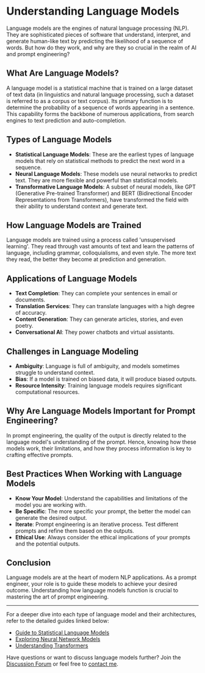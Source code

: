 # Understanding Language Models

Language models are the engines of natural language processing (NLP). They are sophisticated pieces of software that understand, interpret, and generate human-like text by predicting the likelihood of a sequence of words. But how do they work, and why are they so crucial in the realm of AI and prompt engineering?

## What Are Language Models?

A language model is a statistical machine that is trained on a large dataset of text data (in linguistics and natural language processing, such a dataset is referred to as a corpus or text corpus). Its primary function is to determine the probability of a sequence of words appearing in a sentence. This capability forms the backbone of numerous applications, from search engines to text prediction and auto-completion.

## Types of Language Models

- **Statistical Language Models**: These are the earliest types of language models that rely on statistical methods to predict the next word in a sequence.
- **Neural Language Models**: These models use neural networks to predict text. They are more flexible and powerful than statistical models.
- **Transformative Language Models**: A subset of neural models, like GPT (Generative Pre-trained Transformer) and BERT (Bidirectional Encoder Representations from Transformers), have transformed the field with their ability to understand context and generate text.

## How Language Models are Trained

Language models are trained using a process called 'unsupervised learning'. They read through vast amounts of text and learn the patterns of language, including grammar, colloquialisms, and even style. The more text they read, the better they become at prediction and generation.

## Applications of Language Models

- **Text Completion**: They can complete your sentences in email or documents.
- **Translation Services**: They can translate languages with a high degree of accuracy.
- **Content Generation**: They can generate articles, stories, and even poetry.
- **Conversational AI**: They power chatbots and virtual assistants.

## Challenges in Language Modeling

- **Ambiguity**: Language is full of ambiguity, and models sometimes struggle to understand context.
- **Bias**: If a model is trained on biased data, it will produce biased outputs.
- **Resource Intensity**: Training language models requires significant computational resources.

## Why Are Language Models Important for Prompt Engineering?

In prompt engineering, the quality of the output is directly related to the language model's understanding of the prompt. Hence, knowing how these models work, their limitations, and how they process information is key to crafting effective prompts.

## Best Practices When Working with Language Models

- **Know Your Model**: Understand the capabilities and limitations of the model you are working with.
- **Be Specific**: The more specific your prompt, the better the model can generate the desired output.
- **Iterate**: Prompt engineering is an iterative process. Test different prompts and refine them based on the outputs.
- **Ethical Use**: Always consider the ethical implications of your prompts and the potential outputs.

## Conclusion

Language models are at the heart of modern NLP applications. As a prompt engineer, your role is to guide these models to achieve your desired outcome. Understanding how language models function is crucial to mastering the art of prompt engineering.

---

For a deeper dive into each type of language model and their architectures, refer to the detailed guides linked below:

- [Guide to Statistical Language Models](Deep-Dive/Statistical-Language-Models.md)
- [Exploring Neural Network Models](Deep-Dive/Neural-Network-Models.md)
- [Understanding Transformers](Deep-Dive/Transformers.md)

Have questions or want to discuss language models further? Join the [Discussion Forum](https://github.com/YourUsername/prompt-engineering/discussions) or feel free to [contact me](https://github.com/YourUsername/prompt-engineering/issues/new).

